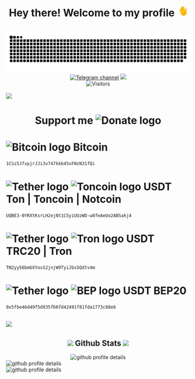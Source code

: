 <div align="center">
  <div align="center">
  </div>
  <h1 align="center">Hey there! Welcome to my profile <img src="https://raw.githubusercontent.com/Rabenherz112/Rabenherz112/main/assets/waving.gif" alt="Waving Hand" width="28" height="28"></h1>
  <br>
  <picture>
    <source
      media="(prefers-color-scheme: dark)"
      srcset="https://raw.githubusercontent.com/platane/snk/output/github-contribution-grid-snake-dark.svg"
    />
    <source
      media="(prefers-color-scheme: light)"
      srcset="https://raw.githubusercontent.com/platane/snk/output/github-contribution-grid-snake.svg"
    />
    <img
      alt="github contribution grid snake animation"
      src="https://raw.githubusercontent.com/platane/snk/output/github-contribution-grid-snake.svg"
    />
  </picture>
  <br>
  <a href="https://t.me/desforge_cryptwo"><img src="https://img.shields.io/badge/-Channel-1a1b27?style=for-the-badge&logo=telegram" alt="Telegram channel"></a>
  <a href="mailto:domaseddd@gmail.com"><img src="https://img.shields.io/badge/Mail-%232E87FB?style=for-the-badge&logo=gmail&logoColor=white&color=C71610"/></a>
  <br>
  <img alt="Visitors" src="https://komarev.com/ghpvc/?username=Desamod&label=Profile%20Visits&style=for-the-badge" />
  <br>
  <br>
</div>
<img src="https://user-images.githubusercontent.com/73097560/115834477-dbab4500-a447-11eb-908a-139a6edaec5c.gif">
<h1 align="center"> Support me <img src="https://www.kindpng.com/picc/b/237-2379108_donate-icon-png.png" alt="Donate logo" width="50" height="50"></h1>
<h1 align="left"><img src="https://cryptologos.cc/logos/bitcoin-btc-logo.svg?v=032" alt="Bitcoin logo" width="30" height="30"> Bitcoin </h1>

```
1CSz5JfxpjrJJi3v747kkb45xFNzN31fQi
```
<h1 align="left">
  <img src="https://cryptologos.cc/logos/tether-usdt-logo.svg?v=032" alt="Tether logo" width="30" height="30">
  <img src="https://cryptologos.cc/logos/toncoin-ton-logo.svg?v=032" alt="Toncoin logo" width="30" height="30">
  USDT Ton | Toncoin | Notcoin </h1>

```
UQBE3-0YRXtKsrLH2ejNt1C5yiUUzWD-w8feAeUo2ABSakj4
```

<h1 align="left">
  <img src="https://cryptologos.cc/logos/tether-usdt-logo.svg?v=032" alt="Tether logo" width="30" height="30">
  <img src="https://cdn.bitkeep.vip/u_b_fdfe0be0-c215-11ed-bb06-6b42bb500220.png" alt="Tron logo" width="30" height="30"> 
  USDT TRC20 | Tron </h1>
  
```
TN2yy56bmbXYosS2jnjW9TyiJbs5Qdtv4m
```
<h1 align="left">
  <img src="https://cryptologos.cc/logos/tether-usdt-logo.svg?v=032" alt="Tether logo" width="30" height="30">
  <img src="https://logos-download.com/wp-content/uploads/2023/02/BNB_BNB_Logo-3000x3000.png" alt="BEP logo" width="30" height="30"> 
  USDT BEP20 </h1>
  
```
0x5fbe46d49f5d935f66fd42491f81fda1773c88e6
```
<br>
<img src="https://user-images.githubusercontent.com/73097560/115834477-dbab4500-a447-11eb-908a-139a6edaec5c.gif">
<div id="stats" align="center" style="display: flex; flex-direction: column;">
    <h2><img src="https://raw.githubusercontent.com/Tarikul-Islam-Anik/Telegram-Animated-Emojis/main/Animals%20and%20Nature/Fire.webp" width="30"> Github Stats <img src="https://raw.githubusercontent.com/Tarikul-Islam-Anik/Telegram-Animated-Emojis/main/Animals%20and%20Nature/Fire.webp" width="30"></h2>
    <picture>
    <source
      media="(prefers-color-scheme: dark)"
      srcset="https://github-profile-summary-cards.vercel.app/api/cards/profile-details?username=Desamod&theme=github_dark"
    />
    <img
      alt="github profile details"
      src="https://github-profile-summary-cards.vercel.app/api/cards/profile-details?username=Desamod&theme=nord_bright"
    />
  </picture>
  <a style="display: flex; align-items: left;">
  <picture>
    <source
      media="(prefers-color-scheme: dark)"
      srcset="https://github-profile-summary-cards.vercel.app/api/cards/stats?username=Desamod&theme=github_dark"
    />
    <img
      alt="github profile details"
      src="https://github-profile-summary-cards.vercel.app/api/cards/stats?username=Desamod&theme=nord_bright"
    />
  </picture>
  </a>
  <a style="display: flex; align-items: right;">
  <picture>
    <source
      media="(prefers-color-scheme: dark)"
      srcset="https://github-profile-summary-cards.vercel.app/api/cards/productive-time?username=Desamod&theme=github_dark"
    />
    <img
      alt="github profile details"
      src="https://github-profile-summary-cards.vercel.app/api/cards/productive-time?username=Desamod&theme=nord_bright"
    />
  </picture>
  </a>
</div>
